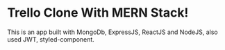 # Trello Clone With MERN Stack!

This is an app built with MongoDb, ExpressJS, ReactJS and NodeJS, also used JWT, styled-component.

